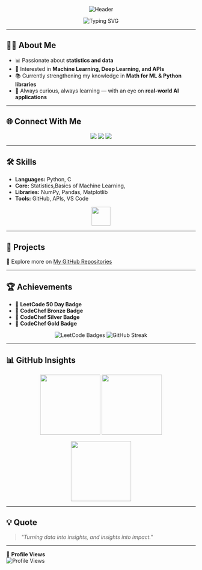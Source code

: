 <!-- HEADER -->
<p align="center">
  <img src="https://capsule-render.vercel.app/api?type=rect&color=0:0000FF,100:20B2AA&height=100&section=header&text=Nithya%20Shri%20S%20K&fontColor=ffffff&fontSize=35&animation=fadeIn&fontAlignY=55" alt="Header"/>
</p>

<p align="center">
  <img src="https://readme-typing-svg.herokuapp.com?font=Roboto+Mono&size=24&color=2E8B57&center=true&vCenter=true&width=900&lines=Passionate+about+Statistics+and+Data;Exploring+Machine+Learning+%26+APIs;Curious+about+New+Technologies" alt="Typing SVG"/>
</p>

---

## 👩‍💻 About Me  
- 📊 Passionate about **statistics and data**  
- 🤖 Interested in **Machine Learning, Deep Learning, and APIs**  
- 📚 Currently strengthening my knowledge in **Math for ML & Python libraries**  
- 🌱 Always curious, always learning — with an eye on **real-world AI applications**  

---

## 🌐 Connect With Me  
<p align="center">
  <a href="https://github.com/NithyaShriSK"><img src="https://img.shields.io/badge/GitHub-181717?style=for-the-badge&logo=github&logoColor=white"/></a>
  <a href="https://leetcode.com/u/nithyashrisk/"><img src="https://img.shields.io/badge/LeetCode-FFA116?style=for-the-badge&logo=leetcode&logoColor=white"/></a>
  <a href="https://huggingface.co/NithyaShriSK"><img src="https://img.shields.io/badge/HuggingFace-FCC624?style=for-the-badge&logo=huggingface&logoColor=black"/></a>
</p>

---

## 🛠️ Skills  
- **Languages:** Python, C  
- **Core:** Statistics,Basics of Machine Learning,   
- **Libraries:** NumPy, Pandas, Matplotlib  
- **Tools:** GitHub, APIs, VS Code  

<p align="center">
  <img src="https://skillicons.dev/icons?i=python,cpp,numpy,pandas,git,github,vscode" height="50"/>
</p>

---

## 📂 Projects  
🔹 Explore more on [My GitHub Repositories](https://github.com/NithyaShriSK)  

---

## 🏆 Achievements  
- 🏅 **LeetCode 50 Day Badge**  
- 🥉 **CodeChef Bronze Badge**  
- 🥈 **CodeChef Silver Badge**  
- 🥇 **CodeChef Gold Badge**  

<p align="center">
  <img src="https://leetcode-badge-showcase.vercel.app/api?username=nithyashrisk&theme=light" alt="LeetCode Badges"/>
  <img src="https://streak-stats.demolab.com?user=NithyaShriSK&theme=blue-green&hide_border=false" alt="GitHub Streak"/>
</p>

---

## 📊 GitHub Insights  
<p align="center">
  <img src="https://github-readme-stats.vercel.app/api?username=NithyaShriSK&show_icons=true&theme=default&hide_border=true" height="160"/>
  <img src="https://github-readme-stats.vercel.app/api/top-langs/?username=NithyaShriSK&layout=compact&theme=default&hide_border=true" height="160"/>
</p>

<p align="center">
  <img src="https://streak-stats.demolab.com?user=NithyaShriSK&theme=default&hide_border=true" height="160"/>
</p>

---

## 💡 Quote  
> *"Turning data into insights, and insights into impact."*  

---

👀 **Profile Views**  
![Profile Views](https://komarev.com/ghpvc/?username=NithyaShriSK&style=flat-square&color=2E8B57)  
